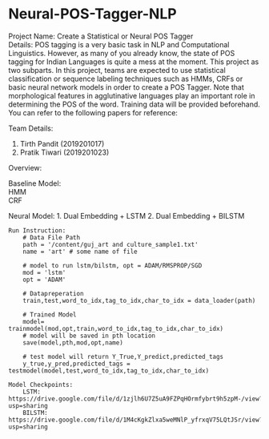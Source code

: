 # Neural-POS-Tagger-NLP

Project Name: Create a Statistical or Neural POS Tagger<br />
Details:
POS tagging is a very basic task in NLP and Computational Linguistics. However, as many
of you already know, the state of POS tagging for Indian Languages is quite a mess at the
moment. This project as two subparts.
In this project, teams are expected to use statistical classification or sequence labeling
techniques such as HMMs, CRFs or basic neural network models in order to create a POS
Tagger. Note that morphological features in agglutinative languages play an important role
in determining the POS of the word. Training data will be provided beforehand. You can
refer to the following papers for reference:


Team Details:
1. Tirth Pandit (2019201017)
2. Pratik Tiwari (2019201023)



Overview:

Baseline Model: <br />
	HMM<br />
	CRF

Neural Model:
	1. Dual Embedding + LSTM
	2. Dual Embedding + BILSTM

	Run Instruction:
		# Data File Path
		path = '/content/guj_art and culture_sample1.txt'
		name = 'art' # some name of file

		# model to run lstm/bilstm, opt = ADAM/RMSPROP/SGD
		mod = 'lstm'
		opt = 'ADAM'

		# Datapreperation
		train,test,word_to_idx,tag_to_idx,char_to_idx = data_loader(path)
		
		# Trained Model
		model= trainmodel(mod,opt,train,word_to_idx,tag_to_idx,char_to_idx)
		# model will be saved in pth location
		save(model,pth,mod,opt,name)
		
		# test model will return Y_True,Y_predict,predicted_tags
		y_true,y_pred,predicted_tags = testmodel(model,test,word_to_idx,tag_to_idx,char_to_idx)

	Model Checkpoints:
		LSTM: https://drive.google.com/file/d/1zjlh6U7Z5uA9FZPqHOrmfybrt9h5zpM-/view?usp=sharing 
		BILSTM: https://drive.google.com/file/d/1M4cKgkZlxa5weMNlP_yfrxqV75LQtJSr/view?usp=sharing
